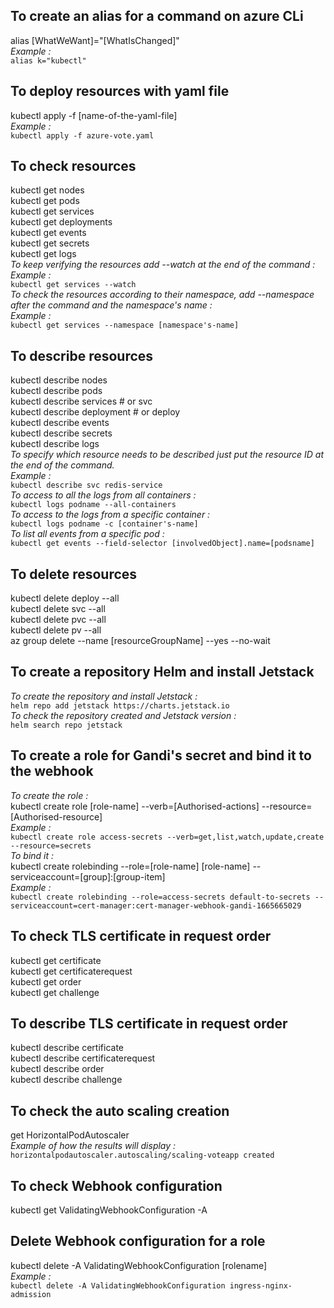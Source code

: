 ## To create an alias for a command on azure CLi 
alias [WhatWeWant]="[WhatIsChanged]"  
*Example :*  
`alias k="kubectl"`  

## To deploy resources with yaml file
kubectl apply -f [name-of-the-yaml-file]  
*Example :*  
`kubectl apply -f azure-vote.yaml`  

## To check resources
kubectl get nodes  
kubectl get pods  
kubectl get services  
kubectl get deployments  
kubectl get events  
kubectl get secrets  
kubectl get logs  
*To keep verifying the resources add --watch at the end of the command :*  
*Example :*  
`kubectl get services --watch`  
*To check the resources according to their namespace, add --namespace after the command and the namespace's name :*  
*Example :*  
`kubectl get services --namespace [namespace's-name]`

## To describe resources
kubectl describe nodes  
kubectl describe pods  
kubectl describe services # or svc  
kubectl describe deployment # or deploy  
kubectl describe events  
kubectl describe secrets  
kubectl describe logs  
*To specify which resource needs to be described just put the resource ID at the end of the command.*   
*Example :*  
`kubectl describe svc redis-service`  
*To access to all the logs from all containers :*  
`kubectl logs podname --all-containers`  
*To access to the logs from a specific container :*  
`kubectl logs podname -c [container's-name]`  
*To list all events from a specific pod :*   
`kubectl get events --field-selector [involvedObject].name=[podsname]`  

## To delete resources
kubectl delete deploy --all  
kubectl delete svc --all  
kubectl delete pvc --all  
kubectl delete pv --all  
az group delete --name [resourceGroupName] --yes --no-wait  

## To create a repository Helm and install Jetstack  
*To create the repository and install Jetstack :*  
`helm repo add jetstack https://charts.jetstack.io`  
*To check the repository created and Jetstack version :*  
`helm search repo jetstack`  

## To create a role for Gandi's secret and bind it to the webhook  
*To create the role :*  
kubectl create role [role-name] --verb=[Authorised-actions] --resource=[Authorised-resource]  
*Example :*  
`kubectl create role access-secrets --verb=get,list,watch,update,create --resource=secrets`  
*To bind it :*  
kubectl create rolebinding --role=[role-name] [role-name] --serviceaccount=[group]:[group-item]  
*Example :*  
`kubectl create rolebinding --role=access-secrets default-to-secrets --serviceaccount=cert-manager:cert-manager-webhook-gandi-1665665029`

## To check TLS certificate in request order
kubectl get certificate  
kubectl get certificaterequest  
kubectl get order  
kubectl get challenge  

## To describe TLS certificate in request order
kubectl describe certificate  
kubectl describe certificaterequest  
kubectl describe order  
kubectl describe challenge  

## To check the auto scaling creation
get HorizontalPodAutoscaler  
*Example of how the results will display :*  
`horizontalpodautoscaler.autoscaling/scaling-voteapp created`

## To check Webhook configuration
kubectl get ValidatingWebhookConfiguration -A

## Delete Webhook configuration for a role  
kubectl delete -A ValidatingWebhookConfiguration [rolename]  
*Example :*  
`kubectl delete -A ValidatingWebhookConfiguration ingress-nginx-admission`